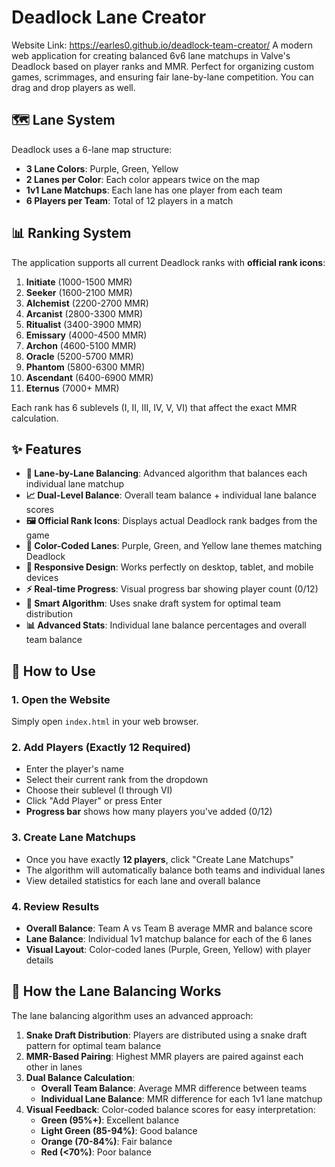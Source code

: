 # Deadlock Lane Creator
Website Link: https://earles0.github.io/deadlock-team-creator/
A modern web application for creating balanced 6v6 lane matchups in Valve's Deadlock based on player ranks and MMR. Perfect for organizing custom games, scrimmages, and ensuring fair lane-by-lane competition. You can drag and drop players as well.

## 🗺️ Lane System

Deadlock uses a 6-lane map structure:
- **3 Lane Colors**: Purple, Green, Yellow
- **2 Lanes per Color**: Each color appears twice on the map
- **1v1 Lane Matchups**: Each lane has one player from each team
- **6 Players per Team**: Total of 12 players in a match

## 📊 Ranking System

The application supports all current Deadlock ranks with **official rank icons**:

1. **Initiate** (1000-1500 MMR)
2. **Seeker** (1600-2100 MMR)
3. **Alchemist** (2200-2700 MMR)
4. **Arcanist** (2800-3300 MMR)
5. **Ritualist** (3400-3900 MMR)
6. **Emissary** (4000-4500 MMR)
7. **Archon** (4600-5100 MMR)
8. **Oracle** (5200-5700 MMR)
9. **Phantom** (5800-6300 MMR)
10. **Ascendant** (6400-6900 MMR)
11. **Eternus** (7000+ MMR)

Each rank has 6 sublevels (I, II, III, IV, V, VI) that affect the exact MMR calculation.

## ✨ Features

- **🎯 Lane-by-Lane Balancing**: Advanced algorithm that balances each individual lane matchup
- **📈 Dual-Level Balance**: Overall team balance + individual lane balance scores
- **🖼️ Official Rank Icons**: Displays actual Deadlock rank badges from the game
- **🎨 Color-Coded Lanes**: Purple, Green, and Yellow lane themes matching Deadlock
- **📱 Responsive Design**: Works perfectly on desktop, tablet, and mobile devices
- **⚡ Real-time Progress**: Visual progress bar showing player count (0/12)
- **🔄 Smart Algorithm**: Uses snake draft system for optimal team distribution
- **📊 Advanced Stats**: Individual lane balance percentages and overall team balance

## 🚀 How to Use

### 1. Open the Website
Simply open `index.html` in your web browser.

### 2. Add Players (Exactly 12 Required)
- Enter the player's name
- Select their current rank from the dropdown
- Choose their sublevel (I through VI)
- Click "Add Player" or press Enter
- **Progress bar** shows how many players you've added (0/12)

### 3. Create Lane Matchups
- Once you have exactly **12 players**, click "Create Lane Matchups"
- The algorithm will automatically balance both teams and individual lanes
- View detailed statistics for each lane and overall balance

### 4. Review Results
- **Overall Balance**: Team A vs Team B average MMR and balance score
- **Lane Balance**: Individual 1v1 matchup balance for each of the 6 lanes
- **Visual Layout**: Color-coded lanes (Purple, Green, Yellow) with player details

## 🧮 How the Lane Balancing Works

The lane balancing algorithm uses an advanced approach:

1. **Snake Draft Distribution**: Players are distributed using a snake draft pattern for optimal team balance
2. **MMR-Based Pairing**: Highest MMR players are paired against each other in lanes
3. **Dual Balance Calculation**: 
   - **Overall Team Balance**: Average MMR difference between teams
   - **Individual Lane Balance**: MMR difference for each 1v1 lane matchup
4. **Visual Feedback**: Color-coded balance scores for easy interpretation:
   - **Green (95%+)**: Excellent balance
   - **Light Green (85-94%)**: Good balance
   - **Orange (70-84%)**: Fair balance
   - **Red (<70%)**: Poor balance
